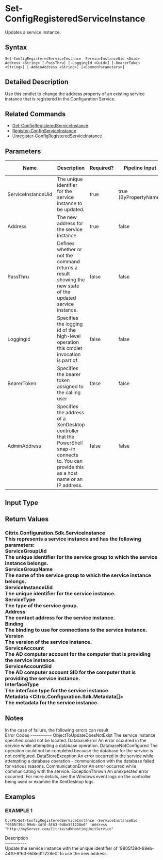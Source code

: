 ﻿# Set-ConfigRegisteredServiceInstance

   Updates a service instance.

## Syntax
```
Set-ConfigRegisteredServiceInstance -ServiceInstanceUid <Guid> -Address <String> [-PassThru] [-LoggingId <Guid>] [-BearerToken <String>] [-AdminAddress <String>] [<CommonParameters>]
```

## Detailed Description
   Use this cmdlet to change the address property of an existing service instance that is registered in the Configuration Service.

## Related Commands
  * [Get-ConfigRegisteredServiceInstance](Get-ConfigRegisteredServiceInstance.html)
  * [Register-ConfigServiceInstance](Register-ConfigServiceInstance.html)
  * [Unregister-ConfigRegisteredServiceInstance](Unregister-ConfigRegisteredServiceInstance.html)
## Parameters

| Name   | Description | Required? | Pipeline Input | Default Value |
| --- | --- | --- | --- | --- |
| ServiceInstanceUid | The unique identifier for the service instance to be updated. | true | true (ByPropertyName) |  |
| Address | The new address for the service instance. | true | false |  |
| PassThru | Defines whether or not the command returns a result showing the new state of the updated service instance. | false | false | true |
| LoggingId | Specifies the logging id of the high-level operation this cmdlet invocation is part of. | false | false |  |
| BearerToken | Specifies the bearer token assigned to the calling user | false | false |  |
| AdminAddress | Specifies the address of a XenDesktop controller that the PowerShell snap-in connects to.  You can provide this as a host name or an IP address. | false | false | LocalHost. Once a value is provided by any cmdlet, this value becomes the default. |

## Input Type
### 
   
## Return Values
### Citrix.Configuration.Sdk.ServiceInstance<br>    This represents a service instance and has the following parameters:<br>    ServiceGroupUid <Guid><br>        The unique identifier for the service group to which the service instance belongs.<br>    ServiceGroupName <string><br>        The name of the service group to which the service instance belongs.<br>    ServiceInstanceUid <Guid><br>        The unique identifier for the service instance.<br>    ServiceType <string><br>        The type of the service group.<br>    Address <string><br>        The contact address for the service instance.<br>    Binding <string><br>        The binding to use for connections to the service instance.<br>    Version <int><br>        The version of the service instance.<br>    ServiceAccount <string><br>        The AD computer account for the computer that is providing the service instance.<br>    ServiceAccountSid <string><br>        The AD computer account SID for the computer that is providing the service instance.<br>    InterfaceType <string><br>        The interface type for the service instance.<br>    Metadata <Citrix.Configuration.Sdk.Metadata[]><br>        The metadata for the service instance.
   ## Notes
   In the case of failure, the following errors can result.<br>    Error Codes ----------- ObjectToUpdateDoesNotExist The service instance specified could not be located. DatabaseError An error occurred in the service while attempting a database operation. DatabaseNotConfigured The operation could not be completed because the database for the service is not configured. DataStoreException An error occurred in the service while attempting a database operation - communication with the database failed for various reasons. CommunicationError An error occurred while communicating with the service. ExceptionThrown An unexpected error occurred.  For more details, see the Windows event logs on the controller being used or examine the XenDesktop logs.
## Examples

### EXAMPLE 1
```
C:\PS>Set-ConfigRegisteredServiceInstance -ServiceInstanceUid "9805f39d-99eb-44f0-8f63-9d8e3f1228e0" -Address "http://myServer.com/Citrix/sdkHostingUnitService"
```
   Description<br>-----------<br>Update the service instance with the unique identifier of '9805f39d-99eb-44f0-8f63-9d8e3f1228e0' to use the new address.
